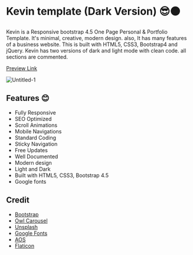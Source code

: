 # Kevin template (Dark Version) :sunglasses::black_circle:
Kevin is a Responsive bootstrap 4.5 One Page Personal & Portfolio Template. It's minimal, creative, modern design. also, It has many features of a business website. This is built with HTML5, CSS3, Bootstrap4 and jQuery. Kevin has two versions of dark and light mode with clean code. all sections are commented.

<a href="http://abbaskhalaji.com/OpenSource/Kevin/Landing/index.html">Preview Link</a>

![Untitled-1](https://user-images.githubusercontent.com/65848541/89378582-55a86c00-d709-11ea-8167-2d57c4dbfe3e.png)

## Features :blush:
<ul>
<li>Fully Responsive</li>
<li>SEO Optimized</li>
<li>Scroll Animations</li>
<li>Mobile Navigations</li>
<li>Standard Coding</li>
<li>Sticky Navigation</li>
<li>Free Updates</li>
<li>Well Documented</li>
<li>Modern design</li>
<li>Light and Dark</li>
<li>Built with HTML5, CSS3, Bootstrap 4.5</li>
<li>Google fonts</li>
</ul>

## Credit
<ul>
<li><a href="https://getbootstrap.com/">Bootstrap</a></li>
<li><a href="https://owlcarousel2.github.io/OwlCarousel2/">Owl Carousel</a></li>
<li><a href="https://unsplash.com/">Unsplash</a></li>
<li><a href="https://fonts.google.com/">Google Fonts</a></li>
<li><a href="https://michalsnik.github.io/aos/">AOS</a></li>
<li><a href="https://www.flaticon.com/">Flaticon</a></li>
</ul>
